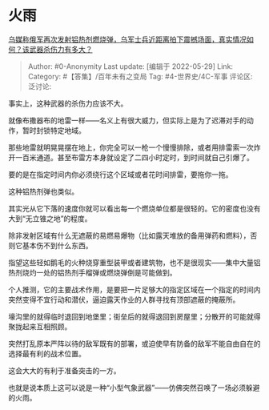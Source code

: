 # 火雨
[乌媒称俄军再次发射铝热剂燃烧弹，乌军士兵近距离拍下震撼场面，真实情况如何？该武器杀伤力有多大？](https://www.zhihu.com/question/534942000/answer/2505900737)

> Author: #0-Anonymity
> Last update: [编辑于 2022-05-29]
> Link:
> Category: #【答集】/百年未有之变局
> Tag: #4-世界史/4C-军事
> 评论区:
> 泛讨论:

事实上，这种武器的杀伤力应该不大。

就像布撒器布的地雷一样——名义上有很大威力，但实际上是为了迟滞对手的动作，暂时封锁特定地域。

那些地雷就明晃晃摆在地上，你完全可以一枪一个慢慢排除，或者用排雷索一次炸开一百米通道。甚至布雷方本身就设定了二四小时定时，到时间就自己引爆了。

要的是在指定时间内你必须绕行这个区域或者花时间排雷，要拖你一拖。

这种铝热剂弹也类似。

其实光从它下落的速度你就可以看出每一个燃烧单位都是很轻的。它的密度也没有大到“无立锥之地”的程度。

除非发射区域有什么无遮蔽的易燃易爆物（比如露天堆放的备用弹药和燃料），否则它基本伤不到什么东西。

指望这些轻如鹅毛的火种烧穿重型装甲或者建筑物，也不是很现实——集中大量铝热剂烧灼一处的铝热剂手榴弹或燃烧弹倒是可能做到。

个人推测，它的主要战术作用，是要把一片足够大的指定区域在一个指定的时间内突然变得不宜行动和潜伏，逼迫露天作业的人群寻找有顶部遮蔽的掩蔽所。

壕沟里的就得临时退回到地堡里；街垒后的就得退回到房屋里；分散开的可能就得聚拢起来互相照顾。

突然打乱原本严阵以待的敌军既有的部署，或迫使早有防备的敌军不能自由自在的选择最有利的战术位置。

这会大大的有利于准备突击的一方。

也就是说本质上这可以说是一种“小型气象武器”——仿佛突然召唤了一场必须躲避的火雨。
